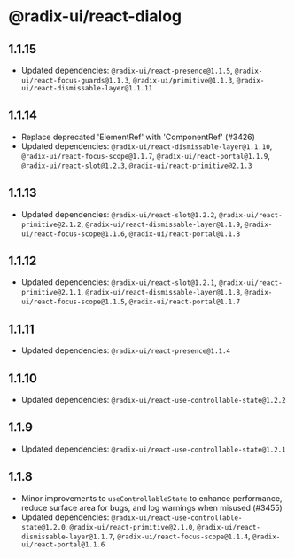 # @radix-ui/react-dialog

## 1.1.15

- Updated dependencies: `@radix-ui/react-presence@1.1.5`, `@radix-ui/react-focus-guards@1.1.3`, `@radix-ui/primitive@1.1.3`, `@radix-ui/react-dismissable-layer@1.1.11`

## 1.1.14

- Replace deprecated 'ElementRef' with 'ComponentRef' (#3426)
- Updated dependencies: `@radix-ui/react-dismissable-layer@1.1.10`, `@radix-ui/react-focus-scope@1.1.7`, `@radix-ui/react-portal@1.1.9`, `@radix-ui/react-slot@1.2.3`, `@radix-ui/react-primitive@2.1.3`

## 1.1.13

- Updated dependencies: `@radix-ui/react-slot@1.2.2`, `@radix-ui/react-primitive@2.1.2`, `@radix-ui/react-dismissable-layer@1.1.9`, `@radix-ui/react-focus-scope@1.1.6`, `@radix-ui/react-portal@1.1.8`

## 1.1.12

- Updated dependencies: `@radix-ui/react-slot@1.2.1`, `@radix-ui/react-primitive@2.1.1`, `@radix-ui/react-dismissable-layer@1.1.8`, `@radix-ui/react-focus-scope@1.1.5`, `@radix-ui/react-portal@1.1.7`

## 1.1.11

- Updated dependencies: `@radix-ui/react-presence@1.1.4`

## 1.1.10

- Updated dependencies: `@radix-ui/react-use-controllable-state@1.2.2`

## 1.1.9

- Updated dependencies: `@radix-ui/react-use-controllable-state@1.2.1`

## 1.1.8

- Minor improvements to `useControllableState` to enhance performance, reduce surface area for bugs, and log warnings when misused (#3455)
- Updated dependencies: `@radix-ui/react-use-controllable-state@1.2.0`, `@radix-ui/react-primitive@2.1.0`, `@radix-ui/react-dismissable-layer@1.1.7`, `@radix-ui/react-focus-scope@1.1.4`, `@radix-ui/react-portal@1.1.6`
